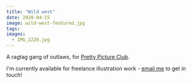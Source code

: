 ```yaml
---
title: "Wild west"
date: 2020-04-15
image: wild-west-featured.jpg
tags:
images:
  - IMG_2220.jpg
---
```


A ragtag gang of outlaws, for [Pretty Picture Club](https://www.instagram.com/prettypictureclub/).

I'm currently available for freelance illustration work - [email me](mailto::vicky.hughes@hotmail.com) to get in touch!